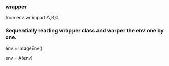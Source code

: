 ### wrapper
from env.wr import A,B,C
### Sequentially reading wrapper class and warper the env one by one.
env = ImageEnv()

env = A(env)



